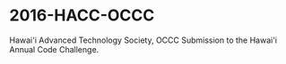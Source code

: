 # 2016-HACC-OCCC
Hawai'i Advanced Technology Society, OCCC Submission to the Hawai'i Annual Code Challenge. 

